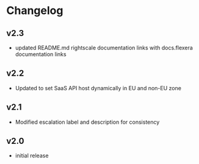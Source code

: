 # Changelog

## v2.3

- updated README.md rightscale documentation links with docs.flexera documentation links

## v2.2

- Updated to set SaaS API host dynamically in EU and non-EU zone

## v2.1

- Modified escalation label and description for consistency

## v2.0

- initial release
